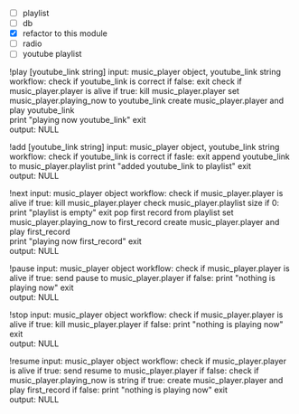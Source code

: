 - [ ] playlist
- [ ] db
- [X] refactor to this module
- [ ] radio
- [ ] youtube playlist

!play [youtube_link string]
input: music_player object, youtube_link string
workflow: 
    check if youtube_link is correct
        if false: exit
    check if music_player.player is alive
        if true:
            kill music_player.player
    set music_player.playing_now to youtube_link
    create music_player.player and play youtube_link            
    print "playing now youtube_link"
    exit    
output: NULL

!add [youtube_link string]
input: music_player object, youtube_link string
workflow: 
    check if youtube_link is correct
        if fasle: exit
    append youtube_link to music_player.playlist
    print "added youtube_link to playlist"
    exit    
output: NULL

!next
input: music_player object
workflow: 
    check if music_player.player is alive
        if true:
            kill music_player.player
    check music_player.playlist size
        if 0:
            print "playlist is empty"
            exit
    pop first record from playlist
    set music_player.playing_now to first_record
    create music_player.player and play first_record            
    print "playing now first_record"
    exit     
output: NULL

!pause
input: music_player object
workflow: 
    check if music_player.player is alive
        if true:
            send pause to music_player.player
        if false:
            print "nothing is playing now"
    exit     
output: NULL

!stop
input: music_player object
workflow: 
    check if music_player.player is alive
        if true:
            kill music_player.player
        if false:
            print "nothing is playing now"
    exit     
output: NULL

!resume
input: music_player object
workflow: 
    check if music_player.player is alive
        if true:
            send resume to music_player.player
        if false:
            check if music_player.playing_now is string
                if true:
                    create music_player.player and play first_record
                if false:
                    print "nothing is playing now"
    exit     
output: NULL


